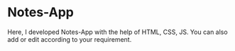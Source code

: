 # Notes-App
Here, I developed Notes-App with the  help of HTML, CSS, JS. You can also add or edit according to your requirement.
